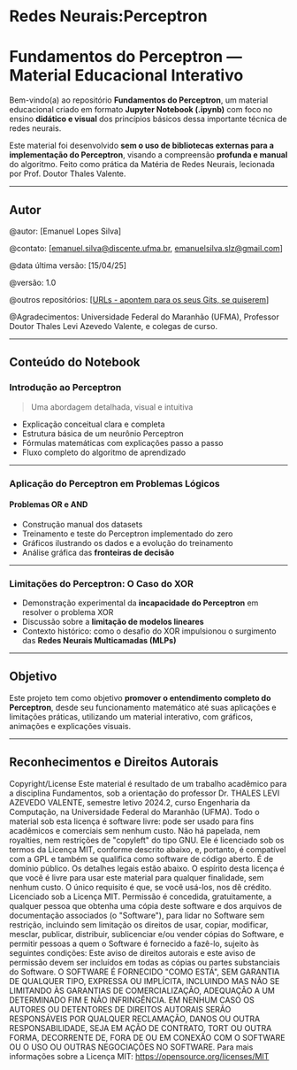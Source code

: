 # Redes Neurais:Perceptron
#  Fundamentos do Perceptron — Material Educacional Interativo

Bem-vindo(a) ao repositório **Fundamentos do Perceptron**, um material educacional criado em formato **Jupyter Notebook (.ipynb)** com foco no ensino **didático e visual** dos princípios básicos dessa importante técnica de redes neurais.

Este material foi desenvolvido **sem o uso de bibliotecas externas para a implementação do Perceptron**, visando a compreensão **profunda e manual** do algoritmo. Feito como prática da Matéria de Redes Neurais, lecionada por Prof. Doutor Thales Valente.

----------------------------
## Autor
@autor: [Emanuel Lopes Silva]

@contato: [emanuel.silva@discente.ufma.br, emanuelsilva.slz@gmail.com]

@data última versão: [15/04/25]

@versão: 1.0

@outros repositórios: [[URLs - apontem para os seus Gits, se quiserem](https://github.com/EmanuelSilva69)]

@Agradecimentos: Universidade Federal do Maranhão (UFMA), Professor Doutor Thales Levi Azevedo Valente, e colegas de curso.

------------------------------
##  Conteúdo do Notebook

### Introdução ao Perceptron
> Uma abordagem detalhada, visual e intuitiva

-  Explicação conceitual clara e completa
-  Estrutura básica de um neurônio Perceptron
-  Fórmulas matemáticas com explicações passo a passo
-  Fluxo completo do algoritmo de aprendizado

---

### Aplicação do Perceptron em Problemas Lógicos

####  Problemas OR e AND
-  Construção manual dos datasets
-  Treinamento e teste do Perceptron implementado do zero
-  Gráficos ilustrando os dados e a evolução do treinamento
-  Análise gráfica das **fronteiras de decisão**

---

### Limitações do Perceptron: O Caso do XOR

-  Demonstração experimental da **incapacidade do Perceptron** em resolver o problema XOR
-  Discussão sobre a **limitação de modelos lineares**
-  Contexto histórico: como o desafio do XOR impulsionou o surgimento das **Redes Neurais Multicamadas (MLPs)**

---

##  Objetivo

Este projeto tem como objetivo **promover o entendimento completo do Perceptron**, desde seu funcionamento matemático até suas aplicações e limitações práticas, utilizando um material interativo, com gráficos, animações e explicações visuais.

---
## Reconhecimentos e Direitos Autorais

Copyright/License
Este material é resultado de um trabalho acadêmico para a disciplina
Fundamentos, sob a orientação do professor Dr. THALES LEVI
AZEVEDO VALENTE, semestre letivo 2024.2, curso Engenharia da Computação,
na Universidade Federal do Maranhão (UFMA). Todo o material sob esta licença é
software livre: pode ser usado para fins acadêmicos e comerciais sem nenhum custo.
Não há papelada, nem royalties, nem restrições de "copyleft" do tipo GNU. Ele é
licenciado sob os termos da Licença MIT, conforme descrito abaixo, e, portanto, é
compatível com a GPL e também se qualifica como software de código aberto. É de
domínio público. Os detalhes legais estão abaixo. O espírito desta licença é que você
é livre para usar este material para qualquer finalidade, sem nenhum custo. O único
requisito é que, se você usá-los, nos dê crédito.
Licenciado sob a Licença MIT. Permissão é concedida, gratuitamente, a qualquer
pessoa que obtenha uma cópia deste software e dos arquivos de documentação
associados (o "Software"), para lidar no Software sem restrição, incluindo sem
limitação os direitos de usar, copiar, modificar, mesclar, publicar, distribuir,
sublicenciar e/ou vender cópias do Software, e permitir pessoas a quem o Software
é fornecido a fazê-lo, sujeito às seguintes condições:
Este aviso de direitos autorais e este aviso de permissão devem ser incluídos em todas
as cópias ou partes substanciais do Software.
O SOFTWARE É FORNECIDO "COMO ESTÁ", SEM GARANTIA DE
QUALQUER TIPO, EXPRESSA OU IMPLÍCITA, INCLUINDO MAS NÃO SE
LIMITANDO ÀS GARANTIAS DE COMERCIALIZAÇÃO, ADEQUAÇÃO A UM
DETERMINADO FIM E NÃO INFRINGÊNCIA. EM NENHUM CASO OS
AUTORES OU DETENTORES DE DIREITOS AUTORAIS SERÃO
RESPONSÁVEIS POR QUALQUER RECLAMAÇÃO, DANOS OU OUTRA
RESPONSABILIDADE, SEJA EM AÇÃO DE CONTRATO, TORT OU OUTRA
FORMA, DECORRENTE DE, FORA DE OU EM CONEXÃO COM O
SOFTWARE OU O USO OU OUTRAS NEGOCIAÇÕES NO SOFTWARE.
Para mais informações sobre a Licença MIT: https://opensource.org/licenses/MIT

